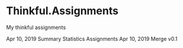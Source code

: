 # Thinkful.Assignments
My thinkful assignments

Apr 10, 2019  Summary Statistics Assignments
Apr 10, 2019  Merge v0.1
